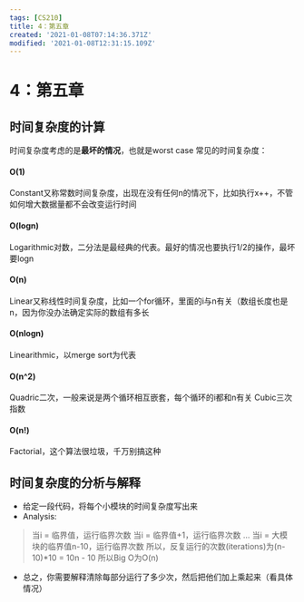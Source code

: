 ```yaml
---
tags: [CS210]
title: 4：第五章
created: '2021-01-08T07:14:36.371Z'
modified: '2021-01-08T12:31:15.109Z'
---
```


# 4：第五章
## 时间复杂度的计算
时间复杂度考虑的是**最坏的情况**，也就是worst case
常见的时间复杂度：
#### O(1)
Constant又称常数时间复杂度，出现在没有任何n的情况下，比如执行x++，不管如何增大数据量都不会改变运行时间
#### O(logn)
Logarithmic对数，二分法是最经典的代表。最好的情况也要执行1/2的操作，最坏要logn
#### O(n)
Linear又称线性时间复杂度，比如一个for循环，里面的i与n有关（数组长度也是n，因为你没办法确定实际的数组有多长
#### O(nlogn)
Linearithmic，以merge sort为代表
#### O(n^2)
Quadric二次，一般来说是两个循环相互嵌套，每个循环的i都和n有关
Cubic三次
指数
#### O(n!)
Factorial，这个算法很垃圾，千万别搞这种

## 时间复杂度的分析与解释
- 给定一段代码，将每个小模块的时间复杂度写出来
- Analysis:
> 当i = 临界值，运行临界次数
当i = 临界值+1，运行临界次数
...
当i = 大模块的临界值n-10，运行临界次数
所以，反复运行的次数(iterations)为(n-10)*10 = 10n - 10
所以Big O为O(n)
- 总之，你需要解释清除每部分运行了多少次，然后把他们加上乘起来（看具体情况）
